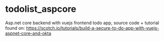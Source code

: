 # todolist_aspcore
Asp.net core backend with vuejs frontend todo app, source code + tutorial found on: https://scotch.io/tutorials/build-a-secure-to-do-app-with-vuejs-aspnet-core-and-okta
